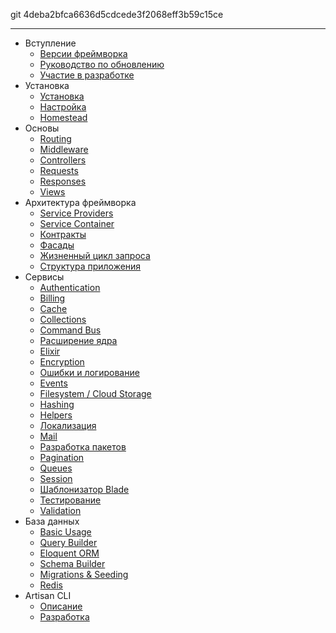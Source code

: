 git 4deba2bfca6636d5cdcede3f2068eff3b59c15ce

---
- Вступление
    - [Версии фреймворка](/docs/{{version}}/releases)
    - [Руководство по обновлению](/docs/{{version}}/upgrade)
    - [Участие в разработке](/docs/{{version}}/contributions)
- Установка
    - [Установка](/docs/{{version}}/installation)
    - [Настройка](/docs/{{version}}/configuration)
    - [Homestead](/docs/{{version}}/homestead)
- Основы
    - [Routing](/docs/{{version}}/routing)
    - [Middleware](/docs/{{version}}/middleware)
    - [Controllers](/docs/{{version}}/controllers)
    - [Requests](/docs/{{version}}/requests)
    - [Responses](/docs/{{version}}/responses)
    - [Views](/docs/{{version}}/views)
- Архитектура фреймворка
    - [Service Providers](/docs/{{version}}/providers)
    - [Service Container](/docs/{{version}}/container)
    - [Контракты](/docs/{{version}}/contracts)
    - [Фасады](/docs/{{version}}/facades)
    - [Жизненный цикл запроса](/docs/{{version}}/lifecycle)
    - [Структура приложения](/docs/{{version}}/structure)    
- Сервисы
    - [Authentication](/docs/{{version}}/authentication)
    - [Billing](/docs/{{version}}/billing)
    - [Cache](/docs/{{version}}/cache)
    - [Collections](/docs/{{version}}/collections)
    - [Command Bus](/docs/{{version}}/bus)
    - [Расширение ядра](/docs/{{version}}/extending)
    - [Elixir](/docs/{{version}}/elixir)
    - [Encryption](/docs/{{version}}/encryption)
    - [Ошибки и логирование](/docs/{{version}}/errors)
    - [Events](/docs/{{version}}/events)
    - [Filesystem / Cloud Storage](/docs/{{version}}/filesystem)
    - [Hashing](/docs/{{version}}/hashing)
    - [Helpers](/docs/{{version}}/helpers)
    - [Локализация](/docs/{{version}}/localization)
    - [Mail](/docs/{{version}}/mail)
    - [Разработка пакетов](/docs/{{version}}/packages)
    - [Pagination](/docs/{{version}}/pagination)
    - [Queues](/docs/{{version}}/queues)
    - [Session](/docs/{{version}}/session)
    - [Шаблонизатор Blade](/docs/{{version}}/templates)
    - [Тестирование](/docs/{{version}}/testing)
    - [Validation](/docs/{{version}}/validation)
- База данных
    - [Basic Usage](/docs/{{version}}/database)
    - [Query Builder](/docs/{{version}}/queries)
    - [Eloquent ORM](/docs/{{version}}/eloquent)
    - [Schema Builder](/docs/{{version}}/schema)
    - [Migrations & Seeding](/docs/{{version}}/migrations)
    - [Redis](/docs/{{version}}/redis)
- Artisan CLI
    - [Описание](/docs/{{version}}/artisan)
    - [Разработка](/docs/{{version}}/commands)
